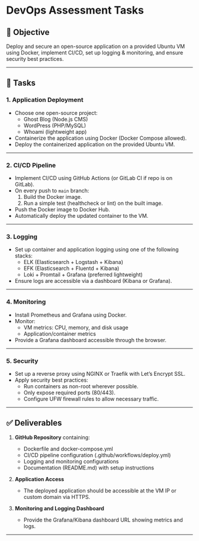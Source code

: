 # DevOps Assessment Tasks

## 🎯 Objective
Deploy and secure an open-source application on a provided Ubuntu VM using Docker, implement CI/CD, set up logging & monitoring, and ensure security best practices.

---

## 📝 Tasks

### 1. Application Deployment
- Choose one open-source project:
  - Ghost Blog (Node.js CMS)
  - WordPress (PHP/MySQL)
  - Whoami (lightweight app)
- Containerize the application using Docker (Docker Compose allowed).
- Deploy the containerized application on the provided Ubuntu VM.

---

### 2. CI/CD Pipeline
- Implement CI/CD using GitHub Actions (or GitLab CI if repo is on GitLab).
- On every push to `main` branch:
  1. Build the Docker image.
  2. Run a simple test (healthcheck or lint) on the built image.
- Push the Docker image to Docker Hub.
- Automatically deploy the updated container to the VM.

---

### 3. Logging
- Set up container and application logging using one of the following stacks:
  - ELK (Elasticsearch + Logstash + Kibana)
  - EFK (Elasticsearch + Fluentd + Kibana)
  - Loki + Promtail + Grafana (preferred lightweight)
- Ensure logs are accessible via a dashboard (Kibana or Grafana).

---

### 4. Monitoring
- Install Prometheus and Grafana using Docker.
- Monitor:
  - VM metrics: CPU, memory, and disk usage
  - Application/container metrics
- Provide a Grafana dashboard accessible through the browser.

---

### 5. Security
- Set up a reverse proxy using NGINX or Traefik with Let’s Encrypt SSL.
- Apply security best practices:
  - Run containers as non-root wherever possible.
  - Only expose required ports (80/443).
  - Configure UFW firewall rules to allow necessary traffic.

---

## ✅ Deliverables

1. **GitHub Repository** containing:
   - Dockerfile and docker-compose.yml
   - CI/CD pipeline configuration (.github/workflows/deploy.yml)
   - Logging and monitoring configurations
   - Documentation (README.md) with setup instructions

2. **Application Access**
   - The deployed application should be accessible at the VM IP or custom domain via HTTPS.

3. **Monitoring and Logging Dashboard**
   - Provide the Grafana/Kibana dashboard URL showing metrics and logs.

---

